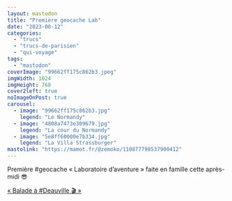 ```yaml
---
layout: mastodon
title: "Première geocache Lab"
date: "2023-08-12"
categories: 
  - "trucs"
  - "trucs-de-parisien"
  - "qui-voyage"
tags: 
  - "mastodon"
coverImage: "99662ff175c862b3.jpeg"
imgWidth: 1024
imgHeight: 768
cover2left: true
noImageOnPost: true
carousel: 
  - image: "99662ff175c862b3.jpg"
    legend: "Le Normandy"
  - image: "4808a7473e309679.jpg"
    legend: "La cour du Normandy"
  - image: "5e8ff60000e7b334.jpg"
    legend: "La Villa Strassburger"
mastolink: "https://mamot.fr/@zemoko/110877798537900412"
---
```


Première #geocache « Laboratoire d’aventure » faite en famille cette après-midi 😎 

<a href="https://adventurelab.page.link/d4Qr">«&nbsp;Balade à #Deauville 🎬&nbsp;»</a>